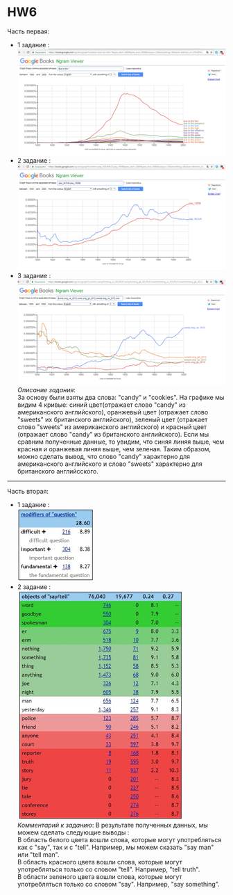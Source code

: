 # HW6
Часть первая:  
- 1 задание :   
![alt-текст](https://github.com/averenikina/HW6/blob/master/1.png)  
- 2 задание :   
![alt-текст](https://github.com/averenikina/HW6/blob/master/2.png)    
- 3 задание :   
![alt-текст](https://github.com/averenikina/HW6/blob/master/3.png)   
*Описание задания*:  
За основу были взяты два слова: "candy" и "cookies". На графике мы видим 4 кривые: синий цвет(отражает слово "candy" из американского английского), оранжевый цвет (отражает слово "sweets" их британского английского), зеленый цвет (отражает слово "sweets" из американского английского) и красный цвет (отражает слово "candy" из британского английского). Если мы сравним полученные данные, то увидим, что синяя линяя выше, чем красная и оранжевая линяя выше, чем зеленая. Таким образом, можно сделать вывод, что слово "candy" характерно для американского английского и слово "sweets" характерно для британского английсского.
***
Часть вторая:  
- 1 задание :   
![alt-текст](https://github.com/averenikina/HW6/blob/master/4.jpg)   
- 2 задание :   
![alt-текст](https://github.com/averenikina/HW6/blob/master/5.jpg)  
*Комментарий к заданию*:
В результате полученных данных, мы можем сделать следующие выводы :  
В область белого цвета вошли слова, которые могут употребляться как с "say", так и с "tell". Например, мы можем сказать "say man" или "tell man".  
В область красного цвета вошли слова, которые могут употребляться только со словом "tell". Например, "tell truth".  
В области зеленого цвета вошли слова, которые могут употребляться только со словом "say". Например, "say something".
